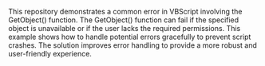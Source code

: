 This repository demonstrates a common error in VBScript involving the GetObject() function.  The GetObject() function can fail if the specified object is unavailable or if the user lacks the required permissions. This example shows how to handle potential errors gracefully to prevent script crashes. The solution improves error handling to provide a more robust and user-friendly experience.